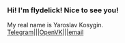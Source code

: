 ### Hi! I'm flydelick! Nice to see you!<br>
My real name is Yaroslav Kosygin.<br>
<a href="https://t.me/iamflydelick">Telegram</a>|||<a href="https://openvk.su/id2268">OpenVK</a>|||<a href="mailto:theyarikkosygin@gmail.com">email</a><br>
